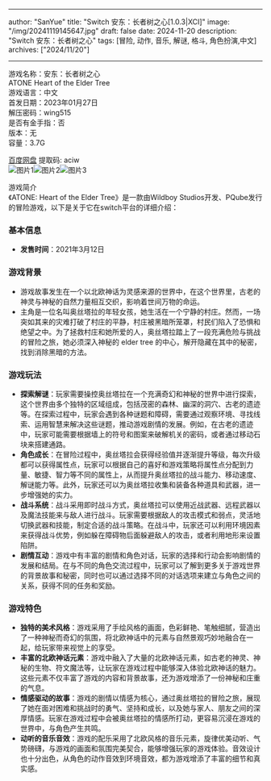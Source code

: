 
---
author: "SanYue"
title: "Switch 安东：长者树之心[1.0.3|XCI]"
image: "/img/20241119145647.jpg"
draft: false
date: 2024-11-20
description: "Switch 安东：长者树之心"
tags: [冒险, 动作, 音乐, 解谜, 格斗, 角色扮演,中文]
archives: ["2024/11/20"]

---

游戏名称：安东：长者树之心   
ATONE Heart of the Elder Tree    
游戏语言：中文  
首发日期：2023年01月27日  
解压密码：wing515  
是否有金手指：否  
版本：无   
容量：3.7G

[百度网盘](https://pan.baidu.com/s/1gQvQ_QEu4eFlJXMQZH-IQA) 提取码: aciw  
![图片1](/img/5f4cc8.jpg)![图片2](/img/d6c5ae.jpg)![图片3](/img/7a929a.jpg)  

游戏简介  
《ATONE: Heart of the Elder Tree》是一款由Wildboy Studios开发、PQube发行的冒险游戏，以下是关于它在switch平台的详细介绍：

### 基本信息
- **发售时间**：2021年3月12日

### 游戏背景
- 游戏故事发生在一个以北欧神话为灵感来源的世界中，在这个世界里，古老的神灵与神秘的自然力量相互交织，影响着世间万物的命运。
- 主角是一位名叫奥丝塔拉的年轻女孩，她生活在一个宁静的村庄。然而，一场突如其来的灾难打破了村庄的平静，村庄被黑暗所笼罩，村民们陷入了恐惧和绝望之中。为了拯救村庄和她所爱的人，奥丝塔拉踏上了一段充满危险与挑战的冒险之旅，她必须深入神秘的 elder tree 的中心，解开隐藏在其中的秘密，找到消除黑暗的方法。

### 游戏玩法
- **探索解谜**：玩家需要操控奥丝塔拉在一个充满奇幻和神秘的世界中进行探索，这个世界由多个独特的区域组成，包括茂密的森林、幽深的洞穴、古老的遗迹等。在探索过程中，玩家会遇到各种谜题和障碍，需要通过观察环境、寻找线索、运用智慧来解决这些谜题，推动游戏剧情的发展。例如，在古老的遗迹中，玩家可能需要根据墙上的符号和图案来破解机关的密码，或者通过移动石块来搭建通路。
- **角色成长**：在冒险过程中，奥丝塔拉会获得经验值并逐渐提升等级，每次升级都可以获得属性点，玩家可以根据自己的喜好和游戏策略将属性点分配到力量、敏捷、智力等不同的属性上，从而提升奥丝塔拉的战斗能力、移动速度、解谜能力等。此外，玩家还可以为奥丝塔拉收集和装备各种道具和武器，进一步增强她的实力。
- **战斗系统**：战斗采用即时战斗方式，奥丝塔拉可以使用近战武器、远程武器以及魔法技能来与敌人进行战斗。玩家需要根据敌人的攻击模式和弱点，灵活地切换武器和技能，制定合适的战斗策略。在战斗中，玩家还可以利用环境因素来获得战斗优势，例如躲在障碍物后面躲避敌人的攻击，或者利用地形来设置陷阱。
- **剧情互动**：游戏中有丰富的剧情和角色对话，玩家的选择和行动会影响剧情的发展和结局。在与不同的角色交流过程中，玩家可以了解到更多关于游戏世界的背景故事和秘密，同时也可以通过选择不同的对话选项来建立与角色之间的关系，获得不同的任务和奖励。

### 游戏特色
- **独特的美术风格**：游戏采用了手绘风格的画面，色彩鲜艳、笔触细腻，营造出了一种神秘而奇幻的氛围，将北欧神话中的元素与自然景观巧妙地融合在一起，给玩家带来视觉上的享受。
- **丰富的北欧神话元素**：游戏中融入了大量的北欧神话元素，如古老的神灵、神秘的生物、符文魔法等，让玩家在游戏过程中能够深入体验北欧神话的魅力。这些元素不仅丰富了游戏的内容和背景故事，还为游戏增添了一份神秘和庄重的气息。
- **情感驱动的故事**：游戏的剧情以情感为核心，通过奥丝塔拉的冒险之旅，展现了她在面对困难和挑战时的勇气、坚持和成长，以及她与家人、朋友之间的深厚情感。玩家在游戏过程中会被奥丝塔拉的情感所打动，更容易沉浸在游戏的世界中，与角色产生共鸣。
- **动听的音乐音效**：游戏的配乐采用了北欧风格的音乐元素，旋律优美动听、气势磅礴，与游戏的画面和氛围完美契合，能够增强玩家的游戏体验。音效设计也十分出色，从角色的动作音效到环境音效，都为游戏增添了丰富的细节和真实感。
 
